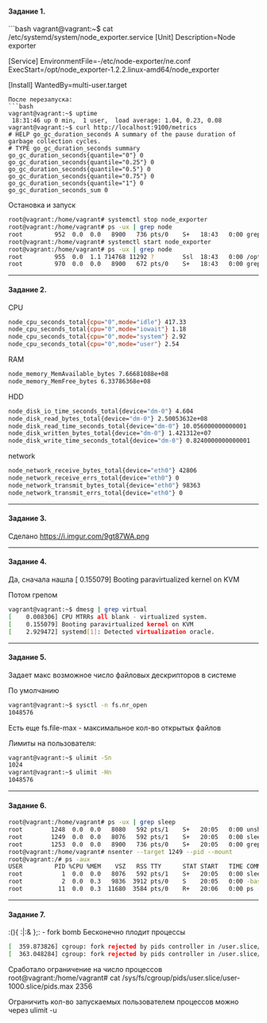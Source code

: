<h4>Задание 1.</h4>
```bash
vagrant@vagrant:~$ cat /etc/systemd/system/node_exporter.service
[Unit]
Description=Node exporter

[Service]
EnvironmentFile=-/etc/node-exporter/ne.conf
ExecStart=/opt/node_exporter-1.2.2.linux-amd64/node_exporter 

[Install]
WantedBy=multi-user.target
```
После перезапуска: 
```bash
vagrant@vagrant:~$ uptime
 18:31:46 up 0 min,  1 user,  load average: 1.04, 0.23, 0.08
vagrant@vagrant:~$ curl http://localhost:9100/metrics
# HELP go_gc_duration_seconds A summary of the pause duration of garbage collection cycles.
# TYPE go_gc_duration_seconds summary
go_gc_duration_seconds{quantile="0"} 0
go_gc_duration_seconds{quantile="0.25"} 0
go_gc_duration_seconds{quantile="0.5"} 0
go_gc_duration_seconds{quantile="0.75"} 0
go_gc_duration_seconds{quantile="1"} 0
go_gc_duration_seconds_sum 0
```
Остановка и запуск 
```bash
root@vagrant:/home/vagrant# systemctl stop node_exporter
root@vagrant:/home/vagrant# ps -ux | grep node
root         952  0.0  0.0   8900   736 pts/0    S+   18:43   0:00 grep --color=auto node
root@vagrant:/home/vagrant# systemctl start node_exporter
root@vagrant:/home/vagrant# ps -ux | grep node
root         955  0.0  1.1 714768 11292 ?        Ssl  18:43   0:00 /opt/node_exporter-1.2.2.linux-amd64/node_exporter
root         970  0.0  0.0   8900   672 pts/0    S+   18:43   0:00 grep --color=auto node
```
<hr>
<h4>Задание 2.</h4>

CPU
```bash
node_cpu_seconds_total{cpu="0",mode="idle"} 417.33
node_cpu_seconds_total{cpu="0",mode="iowait"} 1.18
node_cpu_seconds_total{cpu="0",mode="system"} 2.92
node_cpu_seconds_total{cpu="0",mode="user"} 2.54
```
RAM
```bash
node_memory_MemAvailable_bytes 7.66681088e+08
node_memory_MemFree_bytes 6.33786368e+08
```
HDD
```bash
node_disk_io_time_seconds_total{device="dm-0"} 4.604
node_disk_read_bytes_total{device="dm-0"} 2.50053632e+08
node_disk_read_time_seconds_total{device="dm-0"} 10.056000000000001
node_disk_written_bytes_total{device="dm-0"} 1.421312e+07
node_disk_write_time_seconds_total{device="dm-0"} 0.8240000000000001
```
network
```bash
node_network_receive_bytes_total{device="eth0"} 42806
node_network_receive_errs_total{device="eth0"} 0
node_network_transmit_bytes_total{device="eth0"} 98363
node_network_transmit_errs_total{device="eth0"} 0
```
<hr>
<h4>Задание 3.</h4>

Сделано https://i.imgur.com/9gt87WA.png
<hr>
<h4>Задание 4.</h4>

Да, сначала нашла 
[    0.155079] Booting paravirtualized kernel on KVM

Потом грепом 
```bash
vagrant@vagrant:~$ dmesg | grep virtual
[    0.008306] CPU MTRRs all blank - virtualized system.
[    0.155079] Booting paravirtualized kernel on KVM
[    2.929472] systemd[1]: Detected virtualization oracle.
```
<hr>
<h4>Задание 5.</h4>
Задает макс возможное число файловых дескрипторов в системе

По умолчанию

```bash
vagrant@vagrant:~$ sysctl -n fs.nr_open
1048576
```
Есть еще fs.file-max - максимальное кол-во открытых файлов

Лимиты на пользователя:
```bash
vagrant@vagrant:~$ ulimit -Sn
1024
vagrant@vagrant:~$ ulimit -Hn
1048576
```
<hr>
<h4>Задание 6.</h4>

```bash
root@vagrant:/home/vagrant# ps -ux | grep sleep
root        1248  0.0  0.0   8080   592 pts/1    S+   20:05   0:00 unshare -f --pid --mount-proc sleep 1h
root        1249  0.0  0.0   8076   592 pts/1    S+   20:05   0:00 sleep 1h
root        1253  0.0  0.0   8900   736 pts/0    S+   20:05   0:00 grep --color=auto sleep
root@vagrant:/home/vagrant# nsenter --target 1249 --pid --mount
root@vagrant:/# ps -aux
USER         PID %CPU %MEM    VSZ   RSS TTY      STAT START   TIME COMMAND
root           1  0.0  0.0   8076   592 pts/1    S+   20:05   0:00 sleep 1h
root           2  0.0  0.3   9836  3912 pts/0    S    20:05   0:00 -bash
root          11  0.0  0.3  11680  3584 pts/0    R+   20:06   0:00 ps -aux

```
<hr>
<h4>Задание 7.</h4>

:(){ :|:& };: - fork bomb
Бесконечно плодит процессы
```bash
[  359.873826] cgroup: fork rejected by pids controller in /user.slice/user-1000.slice/session-4.scope
[  363.048284] cgroup: fork rejected by pids controller in /user.slice/user-1000.slice/session-3.scope
```

Сработало ограничение на число процессов 
root@vagrant:/home/vagrant# cat /sys/fs/cgroup/pids/user.slice/user-1000.slice/pids.max
2356

Ограничить кол-во запускаемых пользователем процессов можно через ulimit -u
